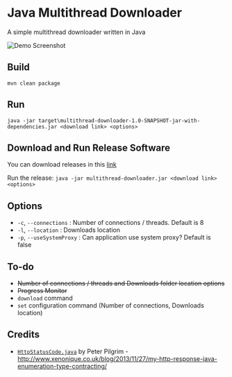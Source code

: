 # Java Multithread Downloader

A simple multithread downloader written in Java

![Demo Screenshot](https://puu.sh/AVdGT.gif)

## Build

`mvn clean package`

## Run

`java -jar target\multithread-downloader-1.0-SNAPSHOT-jar-with-dependencies.jar <download link> <options>`


## Download and Run Release Software
You can download releases in this [link](https://github.com/SakaDream/Java-Multithread-Downloader/releases)

Run the release: `java -jar multithread-downloader.jar <download link> <options>`

## Options

- `-c`, `--connections` : Number of connections / threads. Default is 8
- `-l`, `--location` : Downloads location
- `-p`, `--useSystemProxy` : Can application use system proxy? Default is false

## To-do

- ~~Number of connections / threads and Downloads folder location options~~
- ~~Progress Monitor~~
- `download` command
- `set` configuration command (Number of connections, Downloads location)

## Credits

- [`HttpStatusCode.java`](https://github.com/SakaDream/Java-Multithread-Downloader/blob/master/src/main/java/com/sakadream/downloader/HttpStatusCode.java) by Peter Pilgrim - http://www.xenonique.co.uk/blog/2013/11/27/my-http-response-java-enumeration-type-contracting/